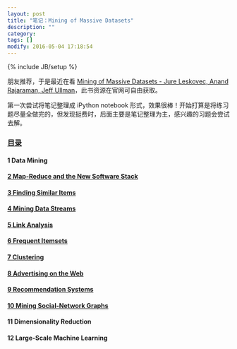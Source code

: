 ```yaml
---
layout: post
title: "笔记：Mining of Massive Datasets"
description: ""
category: 
tags: []
modify: 2016-05-04 17:18:54
---
```

{% include JB/setup %}

朋友推荐，于是最近在看 [Mining of Massive Datasets - Jure Leskovec, Anand Rajaraman, Jeff Ullman](http://www.mmds.org/)，此书资源在官网可自由获取。

第一次尝试将笔记整理成 iPython notebook 形式，效果很棒！开始打算是将练习题尽量全做完的，但发现挺费时，后面主要是笔记整理为主，感兴趣的习题会尝试去解。

### [目录](http://nbviewer.ipython.org/github/ningchi/book_notes/tree/master/Mining_of_Massive_Datasets/)

#### 1 Data Mining 

#### [2 Map-Reduce and the New Software Stack](http://nbviewer.jupyter.org/github/ningchi/book_notes/blob/master/Mining_of_Massive_Datasets/MapReduce_and_the_New_Software_Stack/note.ipynb)

#### [3 Finding Similar Items](http://nbviewer.ipython.org/github/ningchi/book_notes/blob/master/Mining_of_Massive_Datasets/Finding_Similar_Items/note.ipynb)

#### [4 Mining Data Streams](http://nbviewer.ipython.org/github/ningchi/book_notes/blob/master/Mining_of_Massive_Datasets/Mining_Data_Streams/note.ipynb)

#### [5 Link Analysis](http://nbviewer.ipython.org/github/ningchi/book_notes/blob/master/Mining_of_Massive_Datasets/Link_Analysis/note.ipynb)   

#### [6 Frequent Itemsets](http://nbviewer.ipython.org/github/ningchi/book_notes/blob/master/Mining_of_Massive_Datasets/Frequent_Itemsets/note.ipynb)

#### [7 Clustering](http://nbviewer.jupyter.org/github/ningchi/book_notes/blob/master/Mining_of_Massive_Datasets/Clustering/note.ipynb)                

#### [8 Advertising on the Web](http://nbviewer.jupyter.org/github/ningchi/book_notes/blob/master/Mining_of_Massive_Datasets/Advertising_on_the_Web/note.ipynb)

#### [9 Recommendation Systems](http://nbviewer.ipython.org/github/ningchi/book_notes/blob/master/Mining_of_Massive_Datasets/Recommendation_Systems/note.ipynb)       

#### [10  Mining Social-Network Graphs](http://nbviewer.jupyter.org/github/ningchi/book_notes/blob/master/Mining_of_Massive_Datasets/Mining_Social_Network_Graphs/note.ipynb)

#### 11  Dimensionality Reduction                  

#### 12  Large-Scale Machine Learning

